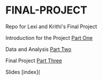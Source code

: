 # FINAL-PROJECT

Repo for Lexi and Krithi's Final Project 

Introduction for the Project [Part One](https://github.com/lexi-co-graphic/EconGrowthUG-Fall-2022-OctoZak-ResourceCurse/blob/25a5d5d132c695d820238518cfc6d944361068df/FINAL-PROJECT-INTRO.ipynb)

Data and Analysis [Part Two](https://github.com/lexi-co-graphic/EconGrowthUG-Fall-2022-OctoZak-ResourceCurse/blob/25a5d5d132c695d820238518cfc6d944361068df/FINAL-PROJECT-DATA.ipynb) 

Final Project [Part Three](https://github.com/lexi-co-graphic/EconGrowthUG-Fall-2022-OctoZak-ResourceCurse/blob/25a5d5d132c695d820238518cfc6d944361068df/FINAL-PROJECT-FINAL.ipynb)

Slides [index](
